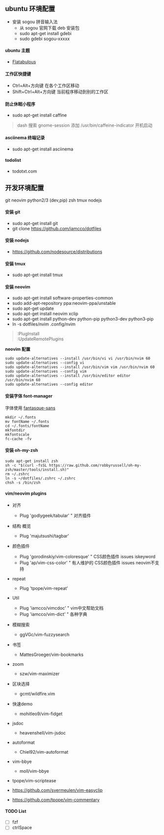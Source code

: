 ## ubuntu 环境配置

* 安装 sogou 拼音输入法
  * 从 sogou 官网下载 deb 安装包
  * sudo apt-get install gdebi
  * sudo gdebi sogou-xxxxx

#### ubuntu 主题

* [Flatabulous](https://github.com/anmoljagetia/Flatabulous)

#### 工作区快捷键

* Ctrl+Alt+方向键   在各个工作区移动
* Shift+Ctrl+Alt+方向键     当前程序移动到别的工作区

#### 防止休眠小程序

* sudo apt-get install caffine
> dash 搜索 gnome-session 添加 /usr/bin/caffeine-indicator 开机启动

#### asciinema 终端记录

* sudo apt-get install asciinema

#### todolist

* todotxt.com

## 开发环境配置

git neovim python2/3 (dev,pip) zsh tmux nodejs

#### 安装 git

* sudo apt-get install git
* git clone https://github.com/iamcco/dotfiles

#### 安装 nodejs

* https://github.com/nodesource/distributions

#### 安装 tmux

* sudo apt-get install tmux

#### 安装 neovim

* sudo apt-get install software-properties-common
* sudo add-apt-repository ppa:neovim-ppa/unstable
* sudo apt-get update
* sudo apt-get install neovim xclip
* sudo apt-get install python-dev python-pip python3-dev python3-pip
* ln -s dotfiles/nvim .config/nvim

> :PlugInstall    
> :UpdateRemotePlugins

**neovim 配置**
```
sudo update-alternatives --install /usr/bin/vi vi /usr/bin/nvim 60
sudo update-alternatives --config vi
sudo update-alternatives --install /usr/bin/vim vim /usr/bin/nvim 60
sudo update-alternatives --config vim
sudo update-alternatives --install /usr/bin/editor editor /usr/bin/nvim 60
sudo update-alternatives --config editor
```

#### 安装字体 font-manager

字体使用 [fantasque-sans](https://github.com/belluzj/fantasque-sans)

```
mkdir ~/.fonts
mv fontName ~/.fonts
cd ~/.fonts/fontName
mkfontdir
mkfontscale
fc-cache -fv
```

#### 安装 oh-my-zsh

```
sudo apt-get install zsh
sh -c "$(curl -fsSL https://raw.github.com/robbyrussell/oh-my-zsh/master/tools/install.sh)"
rm ~/.zshrc
ln -s ~/dotfiles/.zshrc ~/.zshrc
chsh -s /bin/zsh
```

#### vim/neovim plugins

* 对齐
  * Plug 'godlygeek/tabular'      " 对齐插件
* 结构 概览
  * Plug 'majutsushi/tagbar'
* 颜色插件
  * Plug 'gorodinskiy/vim-coloresque' " CSS颜色插件 issues iskeyword
  * Plug 'ap/vim-css-color'     " 有人维护的 CSS颜色插件 issues neovim不支持
* repeat
  * Plug 'tpope/vim-repeat'
* Util
  * Plug 'iamcco/vimcdoc'         " vim中文帮助文档
  * Plug 'iamcco/vim-dict'        " 各种字典
* 模糊搜索
  * ggVGc/vim-fuzzysearch
* 书签
  * MattesGroeger/vim-bookmarks
* zoom
  * szw/vim-maximizer
* 区块选择
  * gcmt/wildfire.vim
* 快速demo
  * mohitleo9/vim-fidget
* jsdoc
  * heavenshell/vim-jsdoc
* autoformat
  * Chiel92/vim-autoformat
* vim-bbye
  * moll/vim-bbye

* tpope/vim-scriptease

* https://github.com/svermeulen/vim-easyclip

* https://github.com/tpope/vim-commentary

#### TODO List

* [ ] fzf
* [ ] ctrlSpace
